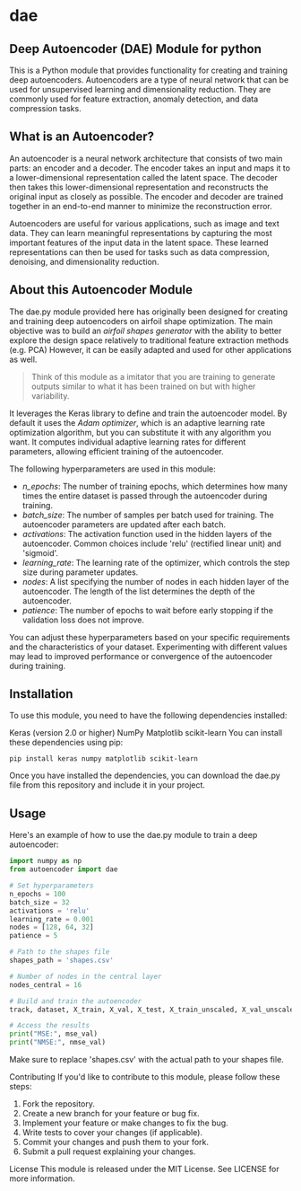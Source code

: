 # dae

## Deep Autoencoder (DAE) Module for python
This is a Python module that provides functionality for creating and training deep autoencoders. Autoencoders are a type of neural network that can be used for unsupervised learning and dimensionality reduction. They are commonly used for feature extraction, anomaly detection, and data compression tasks.

## What is an Autoencoder?
An autoencoder is a neural network architecture that consists of two main parts: an encoder and a decoder. The encoder takes an input and maps it to a lower-dimensional representation called the latent space. The decoder then takes this lower-dimensional representation and reconstructs the original input as closely as possible. The encoder and decoder are trained together in an end-to-end manner to minimize the reconstruction error.

Autoencoders are useful for various applications, such as image and text data. They can learn meaningful representations by capturing the most important features of the input data in the latent space. These learned representations can then be used for tasks such as data compression, denoising, and dimensionality reduction.

## About this Autoencoder Module
The dae.py module provided here has originally been designed for creating and training deep autoencoders on airfoil shape optimization. The main objective was to build an *airfoil shapes generator* with the ability to better explore the design space relatively to traditional feature extraction methods (e.g. PCA) However, it can be easily adapted and used for other applications as well. 

> Think of this module as a imitator that you are training to generate outputs similar to what it has been trained on but with higher variability.

It leverages the Keras library to define and train the autoencoder model.
By default it uses the *Adam optimizer*, which is an adaptive learning rate optimization algorithm, but you can substitute it with any algorithm you want. It computes individual adaptive learning rates for different parameters, allowing efficient training of the autoencoder.

The following hyperparameters are used in this module:

* *n_epochs*: The number of training epochs, which determines how many times the entire dataset is passed through the autoencoder during training.
* *batch_size*: The number of samples per batch used for training. The autoencoder parameters are updated after each batch.
* *activations*: The activation function used in the hidden layers of the autoencoder. Common choices include 'relu' (rectified linear unit) and 'sigmoid'.
* *learning_rate*: The learning rate of the optimizer, which controls the step size during parameter updates.
* *nodes*: A list specifying the number of nodes in each hidden layer of the autoencoder. The length of the list determines the depth of the autoencoder.
* *patience*: The number of epochs to wait before early stopping if the validation loss does not improve.

You can adjust these hyperparameters based on your specific requirements and the characteristics of your dataset. Experimenting with different values may lead to improved performance or convergence of the autoencoder during training.

## Installation
To use this module, you need to have the following dependencies installed:

Keras (version 2.0 or higher)
NumPy
Matplotlib
scikit-learn
You can install these dependencies using pip:

`pip install keras numpy matplotlib scikit-learn`


Once you have installed the dependencies, you can download the dae.py file from this repository and include it in your project.

## Usage
Here's an example of how to use the dae.py module to train a deep autoencoder:

```python
import numpy as np
from autoencoder import dae

# Set hyperparameters
n_epochs = 100
batch_size = 32
activations = 'relu'
learning_rate = 0.001
nodes = [128, 64, 32]
patience = 5

# Path to the shapes file
shapes_path = 'shapes.csv'

# Number of nodes in the central layer
nodes_central = 16

# Build and train the autoencoder
track, dataset, X_train, X_val, X_test, X_train_unscaled, X_val_unscaled, predicted_val, predicted_val_unscaled, mse_val, nmse_val, var_orig, mean_shape = dae.dae_build(shapes_path, [n_epochs, batch_size, activations, learning_rate, nodes, patience], nodes_central)

# Access the results
print("MSE:", mse_val)
print("NMSE:", nmse_val)
```

Make sure to replace 'shapes.csv' with the actual path to your shapes file.

Contributing
If you'd like to contribute to this module, please follow these steps:

1. Fork the repository.
2. Create a new branch for your feature or bug fix.
3. Implement your feature or make changes to fix the bug.
4. Write tests to cover your changes (if applicable).
5. Commit your changes and push them to your fork.
6. Submit a pull request explaining your changes.

License
This module is released under the MIT License. See LICENSE for more information.
